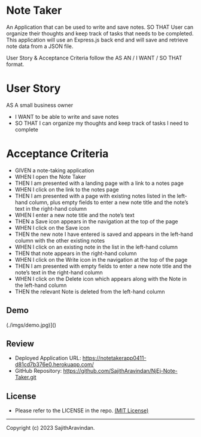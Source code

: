# Note Taker
An Application that can be used to write and save notes. SO THAT User can organize their thoughts and keep track of tasks that needs to be completed. This application will use an Express.js back end and will save and retrieve note data from a JSON file.


User Story & Acceptance Criteria follow the AS AN / I WANT / SO THAT format.

# User Story
AS A small business owner
* I WANT to be able to write and save notes
* SO THAT I can organize my thoughts and keep track of tasks I need to complete

# Acceptance Criteria
* GIVEN a note-taking application
* WHEN I open the Note Taker
* THEN I am presented with a landing page with a link to a notes page
* WHEN I click on the link to the notes page
* THEN I am presented with a page with existing notes listed in the left-hand column, plus empty fields to     enter a new note title and the note’s text in the right-hand column
* WHEN I enter a new note title and the note’s text
* THEN a Save icon appears in the navigation at the top of the page
* WHEN I click on the Save icon
* THEN the new note I have entered is saved and appears in the left-hand column with the other existing notes
* WHEN I click on an existing note in the list in the left-hand column
* THEN that note appears in the right-hand column
* WHEN I click on the Write icon in the navigation at the top of the page
* THEN I am presented with empty fields to enter a new note title and the note’s text in the right-hand column
* WHEN I click on the Delete icon which appears along with the Note in the left-hand column 
* THEN the relevant Note is deleted from the left-hand column

## Demo

(./imgs/demo.jpg)]()

## Review
-  Deployed Application URL: https://notetakerapp0411-d81cd7b376e0.herokuapp.com/
-  GitHub Repository: https://github.com/SajithAravindan/NjEj-Note-Taker.git


## License
- Please refer to the LICENSE in the repo. <a href="https://github.com/SajithAravindan/NjEj-Note-Taker/blob/main/LICENSE">(MIT License)</a>


---

Copyright (c) 2023 SajithAravindan.